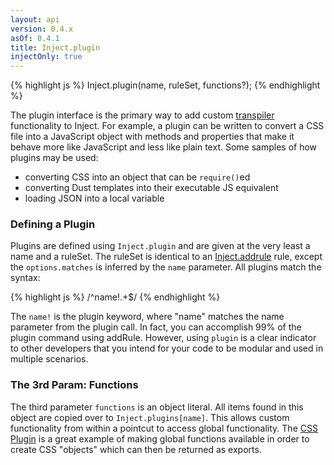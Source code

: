 ```yaml
---
layout: api
version: 0.4.x
asOf: 0.4.1
title: Inject.plugin
injectOnly: true
---
```


{% highlight js %}
Inject.plugin(name, ruleSet, functions?);
{% endhighlight %}

The plugin interface is the primary way to add custom [transpiler](http://en.wikipedia.org/wiki/Source-to-source_compiler) functionality to Inject. For example, a plugin can be written to convert a CSS file into a JavaScript object with methods and properties that make it behave more like JavaScript and less like plain text. Some samples of how plugins may be used:

* converting CSS into an object that can be `require()`ed
* converting Dust templates into their executable JS equivalent
* loading JSON into a local variable

### Defining a Plugin

Plugins are defined using `Inject.plugin` and are given at the very least a name and a ruleSet. The ruleSet is identical to an [Inject.addrule](/docs/0.4.x/api/inject.addrule.html) rule, except the `options.matches` is inferred by the `name` parameter. All plugins match the syntax:

{% highlight js %}
/^name!.+$/
{% endhighlight %}

The `name!` is the plugin keyword, where "name" matches the name parameter from the plugin call. In fact, you can accomplish 99% of the plugin command using addRule. However, using `plugin` is a clear indicator to other developers that you intend for your code to be modular and used in multiple scenarios.

### The 3rd Param: Functions

The third parameter `functions` is an object literal. All items found in this object are copied over to `Inject.plugins[name]`. This allows custom functionality from within a pointcut to access global functionality. The [CSS Plugin](https://github.com/linkedin/inject/blob/master/src/plugins/css.js) is a great example of making global functions available in order to create CSS "objects" which can then be returned as exports.